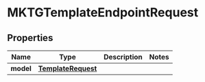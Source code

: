 
# MKTGTemplateEndpointRequest

## Properties
Name | Type | Description | Notes
------------ | ------------- | ------------- | -------------
**model** | [**TemplateRequest**](TemplateRequest.md) |  | 



